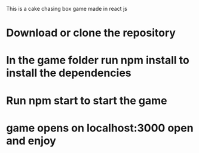 This is a cake chasing box game made in react js

# Download or clone the repository
# In the game folder run npm install to install the dependencies
# Run npm start to start the game
# game opens on localhost:3000 open and enjoy